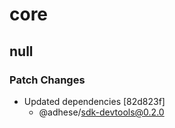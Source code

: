 # core

## null

### Patch Changes

- Updated dependencies [82d823f]
  - @adhese/sdk-devtools@0.2.0
